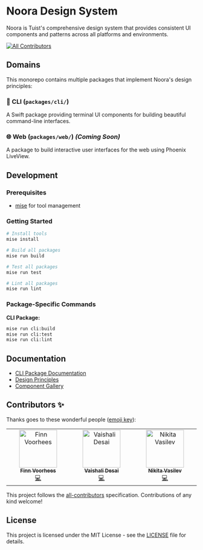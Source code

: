 # Noora Design System

Noora is Tuist's comprehensive design system that provides consistent UI components and patterns across all platforms and environments.

<!-- ALL-CONTRIBUTORS-BADGE:START - Do not remove or modify this section -->

[![All Contributors](https://img.shields.io/badge/all_contributors-3-orange.svg?style=flat-square)](#contributors-)

<!-- ALL-CONTRIBUTORS-BADGE:END -->

## Domains

This monorepo contains multiple packages that implement Noora's design principles:

### 📱 CLI (`packages/cli/`)

A Swift package providing terminal UI components for building beautiful command-line interfaces.

### 🌐 Web (`packages/web/`) _(Coming Soon)_

A package to build interactive user interfaces for the web using Phoenix LiveView.

## Development

### Prerequisites

- [mise](https://mise.jdx.dev/) for tool management

### Getting Started

```bash
# Install tools
mise install

# Build all packages
mise run build

# Test all packages
mise run test

# Lint all packages
mise run lint
```

### Package-Specific Commands

**CLI Package:**

```bash
mise run cli:build
mise run cli:test
mise run cli:lint
```

## Documentation

- [CLI Package Documentation](./packages/cli/README.md)
- [Design Principles](./docs/content/index.md)
- [Component Gallery](./docs/content/components/)

## Contributors ✨

Thanks goes to these wonderful people ([emoji key](https://allcontributors.org/docs/en/emoji-key)):

<!-- ALL-CONTRIBUTORS-LIST:START - Do not remove or modify this section -->
<!-- prettier-ignore-start -->
<!-- markdownlint-disable -->
<table>
  <tbody>
    <tr>
      <td align="center" valign="top" width="14.28%"><a href="https://finnvoorhees.com"><img src="https://avatars.githubusercontent.com/u/8284016?v=4?s=100" width="100px;" alt="Finn Voorhees"/><br /><sub><b>Finn Voorhees</b></sub></a><br /><a href="https://github.com/tuist/Noora/commits?author=finnvoor" title="Code">💻</a></td>
      <td align="center" valign="top" width="14.28%"><a href="https://github.com/VaishaliDesai"><img src="https://avatars.githubusercontent.com/u/16591961?v=4?s=100" width="100px;" alt="Vaishali Desai"/><br /><sub><b>Vaishali Desai</b></sub></a><br /><a href="https://github.com/tuist/Noora/commits?author=VaishaliDesai" title="Code">💻</a></td>
      <td align="center" valign="top" width="14.28%"><a href="https://nsvasilev.com"><img src="https://avatars.githubusercontent.com/u/17319991?v=4?s=100" width="100px;" alt="Nikita Vasilev"/><br /><sub><b>Nikita Vasilev</b></sub></a><br /><a href="https://github.com/tuist/Noora/commits?author=ns-vasilev" title="Code">💻</a></td>
    </tr>
  </tbody>
</table>

<!-- markdownlint-restore -->
<!-- prettier-ignore-end -->

<!-- ALL-CONTRIBUTORS-LIST:END -->

This project follows the [all-contributors](https://github.com/all-contributors/all-contributors) specification. Contributions of any kind welcome!

## License

This project is licensed under the MIT License - see the [LICENSE](LICENSE) file for details.
